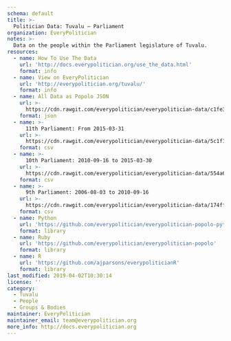 ```yaml
---
schema: default
title: >-
  Politician Data: Tuvalu — Parliament
organization: EveryPolitician
notes: >-
  Data on the people within the Parliament legislature of Tuvalu.
resources:
  - name: How To Use The Data
    url: 'http://docs.everypolitician.org/use_the_data.html'
    format: info
  - name: View on EveryPolitician
    url: 'http://everypolitician.org/tuvalu/'
    format: info
  - name: All Data as Popolo JSON
    url: >-
      https://cdn.rawgit.com/everypolitician/everypolitician-data/c1fe3daa5b4ab65d18107d0a65d3e975260b52e0/data/Tuvalu/Parliament/ep-popolo-v1.0.json
    format: json
  - name: >-
      11th Parliament: From 2015-03-31
    url: >-
      https://cdn.rawgit.com/everypolitician/everypolitician-data/5c1f1e3a8430c64dfa4bcc84de61ce47ad4bcf3d/data/Tuvalu/Parliament/term-11.csv
    format: csv
  - name: >-
      10th Parliament: 2010-09-16 to 2015-03-30
    url: >-
      https://cdn.rawgit.com/everypolitician/everypolitician-data/554a6cb306153130ac5558e4c015471d63e57cb7/data/Tuvalu/Parliament/term-10.csv
    format: csv
  - name: >-
      9th Parliament: 2006-08-03 to 2010-09-16
    url: >-
      https://cdn.rawgit.com/everypolitician/everypolitician-data/174ffa92fc072c779c63217dbfbbd55741b89e28/data/Tuvalu/Parliament/term-9.csv
    format: csv
  - name: Python
    url: 'https://github.com/everypolitician/everypolitician-popolo-python'
    format: library
  - name: Ruby
    url: 'https://github.com/everypolitician/everypolitician-popolo'
    format: library
  - name: R
    url: 'https://github.com/ajparsons/everypoliticianR'
    format: library
last_modified: 2019-04-02T10:30:14
license: ''
category:
  - Tuvalu
  - People
  - Groups & Bodies
maintainer: EveryPolitician
maintainer_email: team@everypolitician.org
more_info: http://docs.everypolitician.org
---
```


